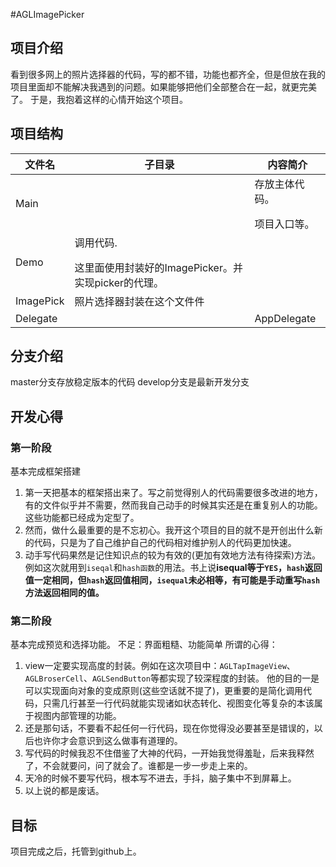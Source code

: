 #AGLImagePicker
## 项目介绍
看到很多网上的照片选择器的代码，写的都不错，功能也都齐全，但是但放在我的项目里面却不能解决我遇到的问题。如果能够把他们全部整合在一起，就更完美了。
于是，我抱着这样的心情开始这个项目。
## 项目结构
文件名 | 子目录 | 内容简介
--- | --- | ---
Main |  | 存放主体代码。</p>项目入口等。
 | Demo | 调用代码.</p>这里面使用封装好的ImagePicker。并实现picker的代理。
 | ImagePick | 照片选择器封装在这个文件件
Delegate |  | AppDelegate
## 分支介绍
master分支存放稳定版本的代码
develop分支是最新开发分支
## 开发心得

### 第一阶段
基本完成框架搭建

1. 第一天把基本的框架搭出来了。写之前觉得别人的代码需要很多改进的地方，有的文件似乎并不需要，然而我自己动手的时候其实还是在重复别人的功能。这些功能都已经成为定型了。
2. 然而，做什么最重要的是不忘初心。我开这个项目的目的就不是开创出什么新的代码，只是为了自己维护自己的代码相对维护别人的代码更加快速。
3. 动手写代码果然是记住知识点的较为有效的(更加有效地方法有待探索)方法。例如这次就用到`iseqal`和`hash函数`的用法。书上说**isequal等于`YES`，`hash`返回值一定相同，但`hash`返回值相同，`isequal`未必相等，有可能是手动重写`hash`方法返回相同的值。**

### 第二阶段
基本完成预览和选择功能。
不足：界面粗糙、功能简单
所谓的心得：

1. view一定要实现高度的封装。例如在这次项目中：`AGLTapImageView`、`AGLBroserCell`、`AGLSendButton`等都实现了较深程度的封装。 他的目的一是可以实现面向对象的变成原则(这些空话就不提了)，更重要的是简化调用代码，只需几行甚至一行代码就能实现诸如状态转化、视图变化等复杂的本该属于视图内部管理的功能。
2. 还是那句话，不要看不起任何一行代码，现在你觉得没必要甚至是错误的，以后也许你才会意识到这么做事有道理的。
3. 写代码的时候我忍不住借鉴了大神的代码，一开始我觉得羞耻，后来我释然了，不会就要问，问了就会了。谁都是一步一步走上来的。
4. 天冷的时候不要写代码，根本写不进去，手抖，脑子集中不到屏幕上。
5. 以上说的都是废话。

## 目标
项目完成之后，托管到github上。